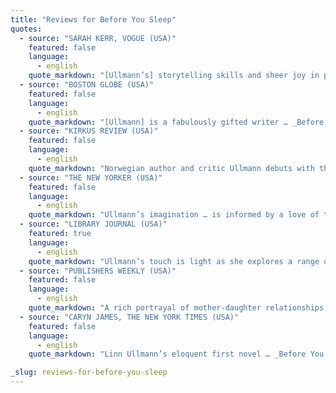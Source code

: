 ```yaml
---
title: "Reviews for Before You Sleep"
quotes:
  - source: "SARAH KERR, VOGUE (USA)"
    featured: false
    language:
      - english
    quote_markdown: "[Ullmann’s] storytelling skills and sheer joy in performance shine on every page"
  - source: "BOSTON GLOBE (USA)"
    featured: false
    language:
      - english
    quote_markdown: "[Ullmann] is a fabulously gifted writer … _Before you sleep_ succeeds in every way a novel should succeed."
  - source: "KIRKUS REVIEW (USA)"
    featured: false
    language:
      - english
    quote_markdown: "Norwegian author and critic Ullmann debuts with this intriguing, looping meditation on the history of the Blom family, told by young Karin in jagged, emotionally oblique prose … Density accrues in vivid, impressionistically recalled scenes, rather than in sophisticated plot devices, and the emotional acuity is highly original, and often absorbing"
  - source: "THE NEW YORKER (USA)"
    featured: false
    language:
      - english
    quote_markdown: "Ullmann’s imagination … is informed by a love of the intricacies of family life, of the ties that bind"
  - source: "LIBRARY JOURNAL (USA)"
    featured: true
    language:
      - english
    quote_markdown: "Ullmann’s touch is light as she explores a range of fiery topics. Immigration, assimilation, sibling rivalry, romance, fidelity, infidelity, patriotism, honor, and loyalty are woven into this slice-of-life look at one clan struggling to love and support its own. Originally published in Norway, this novel is currently a number one best seller throughout Scandinavia. Luckily, American readers will soon be able to join European fans in singing its praises. Highly recommended"
  - source: "PUBLISHERS WEEKLY (USA)"
    featured: false
    language:
      - english
    quote_markdown: "A rich portrayal of mother-daughter relationships, Ullmann’s ambitious first novel spans nearly 70 years and four generations of a Norwegian family perpetually in battle with itself … Ullmann deftly offsets her slow-building drama with Karin’s fantasy sequences and perversely uproarious caricatures of family members. Ullmann, who has lived in both Oslo and New York, always provides fine background detail, but it is the irrepressible Blom women who attract the reader’s sympathy"
  - source: "CARYN JAMES, THE NEW YORK TIMES (USA)"
    featured: false
    language:
      - english
    quote_markdown: "Linn Ullmann’s eloquent first novel … _Before You Sleep_ has its own sophisticated literary shape and a fine eye for the subterfuges that lurk beneath marriages and love affairs … With its many flashbacks and its meditative approach, the story entices readers with a gentle rhythm, as if it were a bedtime story giving way to a nightmare … a perceptive and sparkling new creation"

_slug: reviews-for-before-you-sleep
---
```


